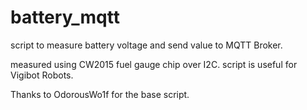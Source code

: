 # battery_mqtt

script to measure battery voltage and send value to MQTT Broker.

measured using CW2015 fuel gauge chip over I2C.
script is useful for Vigibot Robots.

Thanks to OdorousWo1f for the base script.

